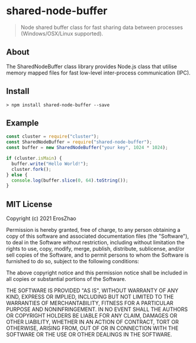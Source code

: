 # shared-node-buffer

> Node shared buffer class for fast sharing data between processes (Windows/OSX/Linux supported).

About
-----
The SharedNodeBuffer class library provides Node.js class that utilise memory mapped files for fast low-level inter-process communication (IPC).

Install
-------
```shell
> npm install shared-node-buffer --save
```

Example
-------------
```javascript
const cluster = require("cluster");
const SharedNodeBuffer = require("shared-node-buffer");
const buffer = new SharedNodeBuffer("your key", 1024 * 1024);

if (cluster.isMain) {
  buffer.write("Hello World!");
  cluster.fork();
} else {
  console.log(buffer.slice(0, 64).toString());
}
```

MIT License
-------------
Copyright (c) 2021 ErosZhao

Permission is hereby granted, free of charge, to any person obtaining a copy
of this software and associated documentation files (the "Software"), to deal
in the Software without restriction, including without limitation the rights
to use, copy, modify, merge, publish, distribute, sublicense, and/or sell
copies of the Software, and to permit persons to whom the Software is
furnished to do so, subject to the following conditions:

The above copyright notice and this permission notice shall be included in all
copies or substantial portions of the Software.

THE SOFTWARE IS PROVIDED "AS IS", WITHOUT WARRANTY OF ANY KIND, EXPRESS OR
IMPLIED, INCLUDING BUT NOT LIMITED TO THE WARRANTIES OF MERCHANTABILITY,
FITNESS FOR A PARTICULAR PURPOSE AND NONINFRINGEMENT. IN NO EVENT SHALL THE
AUTHORS OR COPYRIGHT HOLDERS BE LIABLE FOR ANY CLAIM, DAMAGES OR OTHER
LIABILITY, WHETHER IN AN ACTION OF CONTRACT, TORT OR OTHERWISE, ARISING FROM,
OUT OF OR IN CONNECTION WITH THE SOFTWARE OR THE USE OR OTHER DEALINGS IN THE
SOFTWARE.
